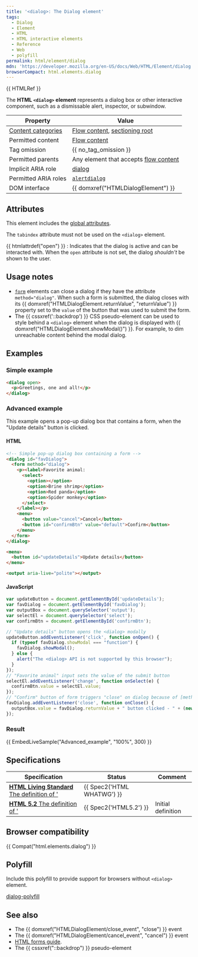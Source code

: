 ```yaml
---
title: '<dialog>: The Dialog element'
tags:
  - Dialog
  - Element
  - HTML
  - HTML interactive elements
  - Reference
  - Web
  - polyfill
permalink: html/element/dialog
mdn: 'https://developer.mozilla.org/en-US/docs/Web/HTML/Element/dialog'
browserCompact: html.elements.dialog
---
```

{{ HTMLRef }}

The **HTML `<dialog>` element** represents a dialog box or other interactive component, such as a dismissable alert, inspector, or subwindow.

| Property | Value |
| --- | --- |
| [Content categories](/html/content_categories) | [Flow content](/html/content_categories#flow_content), [sectioning root](/html/sections_and_outlines_of_an_html5_document#sectioning_roots) |
| Permitted content | [Flow content](/html/content_categories#flow_content) |
| Tag omission | {{ no_tag_omission }} |
| Permitted parents | Any element that accepts [flow content](/html/content_categories#flow_content) |
| Implicit ARIA role | [dialog](/accessibility/aria/roles/dialog_role) |
| Permitted ARIA roles | [`alertdialog`](https://w3c.github.io/aria/#alertdialog) |
| DOM interface | {{ domxref("HTMLDialogElement") }} |

## Attributes

This element includes the [global attributes](/html/global_attributes).

The `tabindex` attribute must not be used on the `<dialog>` element.

{{ htmlattrdef("open") }}
: Indicates that the dialog is active and can be interacted with. When the `open` attribute is not set, the dialog _shouldn't_ be shown to the user.

## Usage notes

-   [`form`](/html/element/form/) elements can close a dialog if they have the attribute `method="dialog"`. When such a form is submitted, the dialog closes with its {{ domxref("HTMLDialogElement.returnValue", "returnValue") }} property set to the `value` of the button that was used to submit the form.
-   The {{ cssxref('::backdrop') }} CSS pseudo-element can be used to style behind a `<dialog>` element when the dialog is displayed with {{ domxref("HTMLDialogElement.showModal()") }}. For example, to dim unreachable content behind the modal dialog.

## Examples

### Simple example

```html
<dialog open>
  <p>Greetings, one and all!</p>
</dialog>

```

### Advanced example

This example opens a pop-up dialog box that contains a form, when the "Update details" button is clicked.

#### HTML

```html
<!-- Simple pop-up dialog box containing a form -->
<dialog id="favDialog">
  <form method="dialog">
    <p><label>Favorite animal:
      <select>
        <option></option>
        <option>Brine shrimp</option>
        <option>Red panda</option>
        <option>Spider monkey</option>
      </select>
    </label></p>
    <menu>
      <button value="cancel">Cancel</button>
      <button id="confirmBtn" value="default">Confirm</button>
    </menu>
  </form>
</dialog>

<menu>
  <button id="updateDetails">Update details</button>
</menu>

<output aria-live="polite"></output>

```

#### JavaScript

```js
var updateButton = document.getElementById('updateDetails');
var favDialog = document.getElementById('favDialog');
var outputBox = document.querySelector('output');
var selectEl = document.querySelector('select');
var confirmBtn = document.getElementById('confirmBtn');

// "Update details" button opens the <dialog> modally
updateButton.addEventListener('click', function onOpen() {
  if (typeof favDialog.showModal === "function") {
    favDialog.showModal();
  } else {
    alert("The <dialog> API is not supported by this browser");
  }
});
// "Favorite animal" input sets the value of the submit button
selectEl.addEventListener('change', function onSelect(e) {
  confirmBtn.value = selectEl.value;
});
// "Confirm" button of form triggers "close" on dialog because of [method="dialog"]
favDialog.addEventListener('close', function onClose() {
  outputBox.value = favDialog.returnValue + " button clicked - " + (new Date()).toString();
});
```

### Result

{{ EmbedLiveSample("Advanced_example", "100%", 300) }}

## Specifications

| Specification | Status | Comment |
| --- | --- | --- |
| [**HTML Living Standard** The definition of '<dialog>' in that specification](https://html.spec.whatwg.org/multipage/forms.html#the-dialog-element) | {{ Spec2('HTML WHATWG') }} |  |
| [**HTML 5.2** The definition of '<dialog>' in that specification](https://www.w3.org/TR/html52/interactive-elements.html#the-dialog-element) | {{ Spec2('HTML5.2') }} | Initial definition |

## Browser compatibility

{{ Compat("html.elements.dialog") }}

## Polyfill

Include this polyfill to provide support for browsers without `<dialog>` element.

[dialog-polyfill](https://github.com/GoogleChrome/dialog-polyfill)

## See also

-   The {{ domxref("HTMLDialogElement/close_event", "close") }} event
-   The {{ domxref("HTMLDialogElement/cancel_event", "cancel") }} event
-   [HTML forms guide](/guide/html/forms).
-   The {{ cssxref("::backdrop") }} pseudo-element